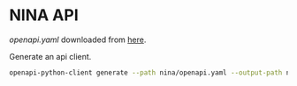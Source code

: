 # NINA API

_openapi.yaml_ downloaded from [here](https://nina.api.bund.dev/openapi.yaml).

Generate an api client.

```bash
openapi-python-client generate --path nina/openapi.yaml --output-path nina-api-client --overwrite
```

